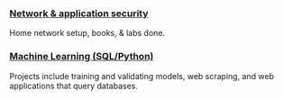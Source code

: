 ### [Network & application security](https://apl223.github.io/Portfolio/Cybersecurity/)

Home network setup, books, & labs done.

### [Machine Learning (SQL/Python)](https://apl223.github.io/Portfolio/Machine-Learning/)

Projects include training and validating models, web scraping, and web applications that query databases.

